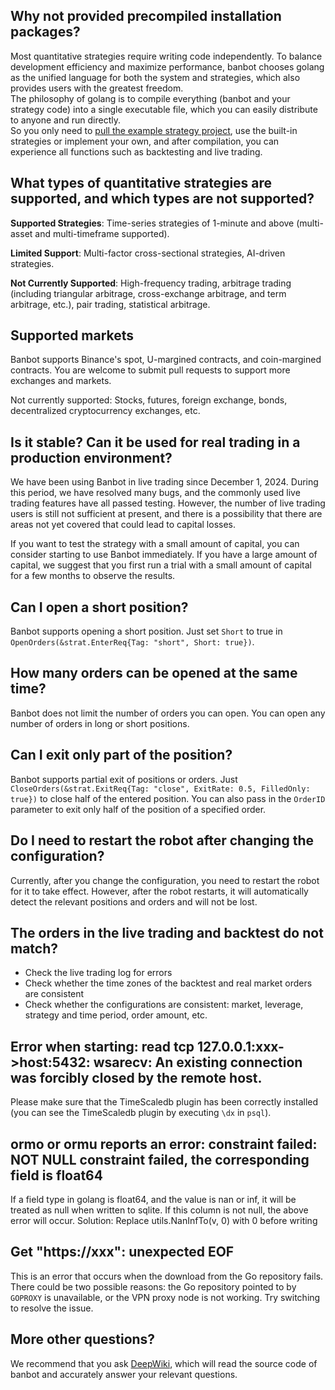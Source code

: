 ## Why not provided precompiled installation packages?
Most quantitative strategies require writing code independently. To balance development efficiency and maximize performance, banbot chooses golang as the unified language for both the system and strategies, which also provides users with the greatest freedom.  
The philosophy of golang is to compile everything (banbot and your strategy code) into a single executable file, which you can easily distribute to anyone and run directly.  
So you only need to [pull the example strategy project](./init_project.md), use the built-in strategies or implement your own, and after compilation, you can experience all functions such as backtesting and live trading.

## What types of quantitative strategies are supported, and which types are not supported?
**Supported Strategies**: Time-series strategies of 1-minute and above (multi-asset and multi-timeframe supported).

**Limited Support**: Multi-factor cross-sectional strategies, AI-driven strategies.

**Not Currently Supported**: High-frequency trading, arbitrage trading (including triangular arbitrage, cross-exchange arbitrage, and term arbitrage, etc.), pair trading, statistical arbitrage.

## Supported markets
Banbot supports Binance's spot, U-margined contracts, and coin-margined contracts. You are welcome to submit pull requests to support more exchanges and markets.

Not currently supported: Stocks, futures, foreign exchange, bonds, decentralized cryptocurrency exchanges, etc.

## Is it stable? Can it be used for real trading in a production environment?

We have been using Banbot in live trading since December 1, 2024. During this period, we have resolved many bugs, and the commonly used live trading features have all passed testing. However, the number of live trading users is still not sufficient at present, and there is a possibility that there are areas not yet covered that could lead to capital losses.

If you want to test the strategy with a small amount of capital, you can consider starting to use Banbot immediately. If you have a large amount of capital, we suggest that you first run a trial with a small amount of capital for a few months to observe the results.

## Can I open a short position?
Banbot supports opening a short position. Just set `Short` to true in `OpenOrders(&strat.EnterReq{Tag: "short", Short: true})`.

## How many orders can be opened at the same time?
Banbot does not limit the number of orders you can open. You can open any number of orders in long or short positions.

## Can I exit only part of the position?
Banbot supports partial exit of positions or orders. Just `CloseOrders(&strat.ExitReq{Tag: "close", ExitRate: 0.5, FilledOnly: true})` to close half of the entered position.
You can also pass in the `OrderID` parameter to exit only half of the position of a specified order.

## Do I need to restart the robot after changing the configuration?
Currently, after you change the configuration, you need to restart the robot for it to take effect. However, after the robot restarts, it will automatically detect the relevant positions and orders and will not be lost.

## The orders in the live trading and backtest do not match?
* Check the live trading log for errors
* Check whether the time zones of the backtest and real market orders are consistent
* Check whether the configurations are consistent: market, leverage, strategy and time period, order amount, etc.

## Error when starting: read tcp 127.0.0.1:xxx->host:5432: wsarecv: An existing connection was forcibly closed by the remote host.
Please make sure that the TimeScaledb plugin has been correctly installed (you can see the TimeScaledb plugin by executing `\dx` in `psql`).

## ormo or ormu reports an error: constraint failed: NOT NULL constraint failed, the corresponding field is float64
If a field type in golang is float64, and the value is nan or inf, it will be treated as null when written to sqlite. If this column is not null, the above error will occur. Solution: Replace utils.NanInfTo(v, 0) with 0 before writing

## Get "https://xxx": unexpected EOF  
This is an error that occurs when the download from the Go repository fails. There could be two possible reasons: the Go repository pointed to by `GOPROXY` is unavailable, or the VPN proxy node is not working. Try switching to resolve the issue.

## More other questions?
We recommend that you ask [DeepWiki](https://deepwiki.com/banbox/banbot), which will read the source code of banbot and accurately answer your relevant questions. 
